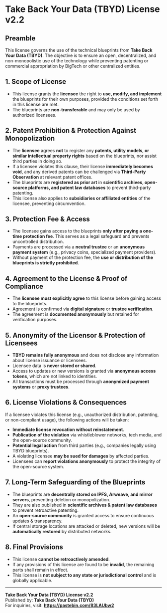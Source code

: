 # Take Back Your Data (TBYD) License v2.2

## Preamble
This license governs the use of the technical blueprints from **Take Back Your Data (TBYD)**. The objective is to ensure an open, decentralized, and non-monopolistic use of the technology while preventing patenting or commercial appropriation by BigTech or other centralized entities.

## 1. Scope of License
- This license grants the **licensee** the right to **use, modify, and implement** the blueprints for their own purposes, provided the conditions set forth in this license are met.
- The blueprints are **non-transferable** and may only be used by authorized licensees.

## 2. Patent Prohibition & Protection Against Monopolization
- The **licensee** agrees **not** to register any **patents, utility models, or similar intellectual property rights** based on the blueprints, nor assist third parties in doing so.
- If a licensee violates this clause, their license **immediately becomes void**, and any derived patents can be challenged via **Third-Party Observation** at relevant patent offices.
- The blueprints are **registered as prior art** in **scientific archives, open-source platforms, and patent law databases** to prevent third-party patenting.
- This license also applies to **subsidiaries or affiliated entities** of the licensee, preventing circumvention.

## 3. Protection Fee & Access
- The licensee gains access to the blueprints **only after paying a one-time protection fee**. This serves as a legal safeguard and prevents uncontrolled distribution.
- Payments are processed via a **neutral trustee** or an **anonymous payment system** (e.g., privacy coins, specialized payment providers).
- Without payment of the protection fee, the **use or distribution of the blueprints is strictly prohibited**.

## 4. Agreement to the License & Proof of Compliance
- The **licensee must explicitly agree** to this license before gaining access to the blueprints.
- Agreement is confirmed via **digital signature** or **trustee verification**.
- The agreement is **documented anonymously** but retained for verification purposes.

## 5. Anonymity of the Licensor & Protection of Licensees
- **TBYD remains fully anonymous** and does not disclose any information about license issuance or licensees.
- Licensee data is **never stored or shared**.
- Access to updates or new versions is granted via **anonymous access tokens**, which are not linked to identities.
- All transactions must be processed through **anonymized payment systems** or **proxy trustees**.

## 6. License Violations & Consequences
If a licensee violates this license (e.g., unauthorized distribution, patenting, or non-compliant usage), the following actions will be taken:
- **Immediate license revocation without reinstatement**.
- **Publication of the violation** via whistleblower networks, tech media, and the open-source community.
- **Potential legal action** from third parties (e.g., companies legally using TBYD blueprints).
- A violating licensee **may be sued for damages** by affected parties.
- Licensees can **report violations anonymously** to protect the integrity of the open-source system.

## 7. Long-Term Safeguarding of the Blueprints
- The blueprints are **decentrally stored on IPFS, Arweave, and mirror servers**, preventing deletion or monopolization.
- They are also published in **scientific archives & patent law databases** to prevent retroactive patenting.
- An **open-source community** is granted access to ensure continuous updates & transparency.
- If central storage locations are attacked or deleted, new versions will be **automatically restored** by distributed networks.

## 8. Final Provisions
- This license **cannot be retroactively amended**.
- If any provisions of this license are found to be **invalid**, the remaining parts shall remain in effect.
- This license is **not subject to any state or jurisdictional control** and is globally applicable.

---

**Take Back Your Data (TBYD) License v2.2**  
Published by: **Take Back Your Data (TBYD)**  
For inquiries, visit: **https://pastebin.com/83LAUbw2**
